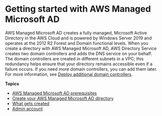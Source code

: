 # Getting started with AWS Managed Microsoft AD<a name="ms_ad_getting_started"></a>

AWS Managed Microsoft AD creates a fully managed, Microsoft Active Directory in the AWS Cloud and is powered by Windows Server 2019 and operates at the 2012 R2 Forest and Domain functional levels\. When you create a directory with AWS Managed Microsoft AD, AWS Directory Service creates two domain controllers and adds the DNS service on your behalf\. The domain controllers are created in different subnets in a VPC; this redundancy helps ensure that your directory remains accessible even if a failure occurs\. If you need more domain controllers, you can add them later\. For more information, see [Deploy additional domain controllers](ms_ad_deploy_additional_dcs.md)\.

**Topics**
+ [AWS Managed Microsoft AD prerequisites](ms_ad_getting_started_prereqs.md)
+ [Create your AWS Managed Microsoft AD directory](ms_ad_getting_started_create_directory.md)
+ [What gets created](ms_ad_getting_started_what_gets_created.md)
+ [Admin account](ms_ad_getting_started_admin_account.md)